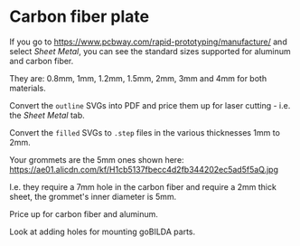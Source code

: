 Carbon fiber plate
==================

If you go to <https://www.pcbway.com/rapid-prototyping/manufacture/> and select _Sheet Metal_, you can see the standard sizes supported for aluminum and carbon fiber.

They are: 0.8mm, 1mm, 1.2mm, 1.5mm, 2mm, 3mm and 4mm for both materials.

Convert the `outline` SVGs into PDF and price them up for laser cutting - i.e. the _Sheet Metal_ tab.

Convert the `filled` SVGs to `.step` files in the various thicknesses 1mm to 2mm.

Your grommets are the 5mm ones shown here: <https://ae01.alicdn.com/kf/H1cb5137fbecc4d2fb344202ec5ad5f5aQ.jpg>

I.e. they require a 7mm hole in the carbon fiber and require a 2mm thick sheet, the grommet's inner diameter is 5mm.

Price up for carbon fiber and aluminum.

Look at adding holes for mounting goBILDA parts.
